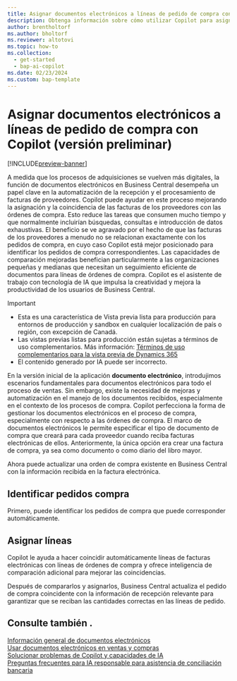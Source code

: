 ```yaml
---
title: Asignar documentos electrónicos a líneas de pedido de compra con Copilot
description: Obtenga información sobre cómo utilizar Copilot para asignar documentos electrónicos a líneas de órdenes de compra.
author: brentholtorf
ms.author: bholtorf
ms.reviewer: altotovi
ms.topic: how-to
ms.collection:
  - get-started
  - bap-ai-copilot
ms.date: 02/23/2024
ms.custom: bap-template
---
```


# Asignar documentos electrónicos a líneas de pedido de compra con Copilot (versión preliminar)

[!INCLUDE[preview-banner](includes/preview-banner.md)]

A medida que los procesos de adquisiciones se vuelven más digitales, la función de documentos electrónicos en Business Central desempeña un papel clave en la automatización de la recepción y el procesamiento de facturas de proveedores. Copilot puede ayudar en este proceso mejorando la asignación y la coincidencia de las facturas de los proveedores con las órdenes de compra. Esto reduce las tareas que consumen mucho tiempo y que normalmente incluirían búsquedas, consultas e introducción de datos exhaustivas. El beneficio se ve agravado por el hecho de que las facturas de los proveedores a menudo no se relacionan exactamente con los pedidos de compra, en cuyo caso Copilot está mejor posicionado para identificar los pedidos de compra correspondientes. Las capacidades de comparación mejoradas benefician particularmente a las organizaciones pequeñas y medianas que necesitan un seguimiento eficiente de documentos para líneas de órdenes de compra. Copilot es el asistente de trabajo con tecnología de IA que impulsa la creatividad y mejora la productividad de los usuarios de Business Central.

> [!IMPORTANT]
> - Esta es una característica de Vista previa lista para producción para entornos de producción y sandbox en cualquier localización de país o región, con excepción de Canadá.
> - Las vistas previas listas para producción están sujetas a términos de uso complementarios. Más información: [Términos de uso complementarios para la vista previa de Dynamics 365](https://go.microsoft.com/fwlink/?linkid=2105274)
> - El contenido generado por IA puede ser incorrecto.

En la versión inicial de la aplicación **documento electrónico**, introdujimos escenarios fundamentales para documentos electrónicos para todo el proceso de ventas. Sin embargo, existe la necesidad de mejoras y automatización en el manejo de los documentos recibidos, especialmente en el contexto de los procesos de compra. Copilot perfecciona la forma de gestionar los documentos electrónicos en el proceso de compra, especialmente con respecto a las órdenes de compra. El marco de documentos electrónicos le permite especificar el tipo de documento de compra que creará para cada proveedor cuando reciba facturas electrónicas de ellos. Anteriormente, la única opción era crear una factura de compra, ya sea como documento o como diario del libro mayor.

Ahora puede actualizar una orden de compra existente en Business Central con la información recibida en la factura electrónica.

<!--
> [!NOTE]
> - This feature is available as a production-ready preview for production and sandbox environments in any country localization, with the exception of Canada. Production-ready previews are subject to supplemental terms of use. For more information, see [Supplemental terms of use for Dynamics 365 preview](https://go.microsoft.com/fwlink/?linkid=2105274).
> - AI-generated content may be incorrect.-->


## Identificar pedidos compra

Primero, puede identificar los pedidos de compra que puede corresponder automáticamente.

## Asignar líneas

Copilot le ayuda a hacer coincidir automáticamente líneas de facturas electrónicas con líneas de órdenes de compra y ofrece inteligencia de comparación adicional para mejorar las coincidencias.

Después de compararlos y asignarlos, Business Central actualiza el pedido de compra coincidente con la información de recepción relevante para garantizar que se reciban las cantidades correctas en las líneas de pedido.

## Consulte también .

[Información general de documentos electrónicos](finance-edocuments-overview.md)  
[Usar documentos electrónicos en ventas y compras](finance-how-use-edocuments.md)  
[Solucionar problemas de Copilot y capacidades de IA](ai-copilot-troubleshooting.md)  
[Preguntas frecuentes para IA responsable para asistencia de conciliación bancaria](faqs-bank-reconciliation.md)  
